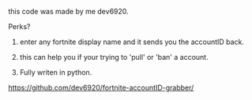 this code was made by me dev6920.

Perks?

1. enter any fortnite display name and it sends you the accountID back.

2. this can help you if your trying to 'pull' or 'ban' a account.

3. Fully writen in python.

https://github.com/dev6920/fortnite-accountID-grabber/
